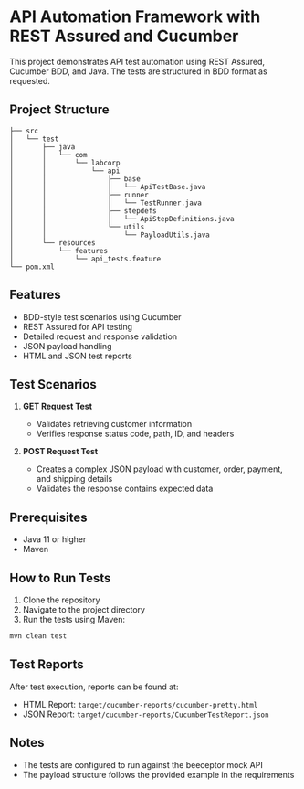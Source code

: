 # API Automation Framework with REST Assured and Cucumber

This project demonstrates API test automation using REST Assured, Cucumber BDD, and Java. The tests are structured in BDD format as requested.

## Project Structure

```
├── src
│   └── test
│       ├── java
│       │   └── com
│       │       └── labcorp
│       │           └── api
│       │               ├── base
│       │               │   └── ApiTestBase.java
│       │               ├── runner
│       │               │   └── TestRunner.java
│       │               ├── stepdefs
│       │               │   └── ApiStepDefinitions.java
│       │               └── utils
│       │                   └── PayloadUtils.java
│       └── resources
│           └── features
│               └── api_tests.feature
└── pom.xml
```

## Features

- BDD-style test scenarios using Cucumber
- REST Assured for API testing
- Detailed request and response validation
- JSON payload handling
- HTML and JSON test reports

## Test Scenarios

1. **GET Request Test**
   - Validates retrieving customer information
   - Verifies response status code, path, ID, and headers

2. **POST Request Test**
   - Creates a complex JSON payload with customer, order, payment, and shipping details
   - Validates the response contains expected data

## Prerequisites

- Java 11 or higher
- Maven

## How to Run Tests

1. Clone the repository
2. Navigate to the project directory
3. Run the tests using Maven:

```bash
mvn clean test
```

## Test Reports

After test execution, reports can be found at:
- HTML Report: `target/cucumber-reports/cucumber-pretty.html`
- JSON Report: `target/cucumber-reports/CucumberTestReport.json`

## Notes

- The tests are configured to run against the beeceptor mock API
- The payload structure follows the provided example in the requirements
